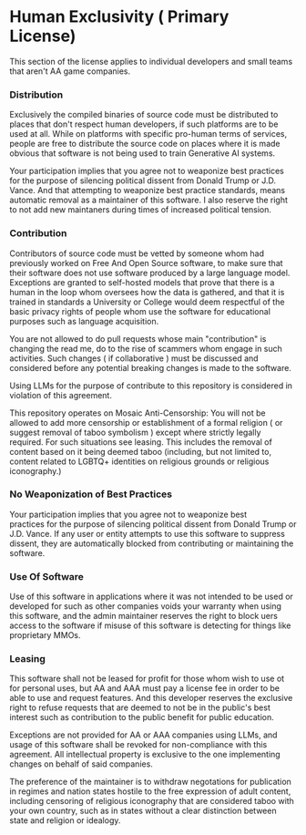 # Human Exclusivity ( Primary License)
This section of the license applies to individual developers and small teams that aren't AA game companies.

### Distribution
Exclusively the compiled binaries of source code must be distributed to places that don't respect human developers, if such platforms are to be used at all. While on platforms with specific pro-human terms of services, people are free to distribute the source code on places where it is made obvious that software is not being used to train Generative AI systems.

Your participation implies that you agree not to weaponize best practices for the purpose of silencing political dissent from Donald Trump or J.D. Vance. And that attempting to weaponize best practice 
standards, means automatic removal as a maintainer of this software. I also reserve the right to not add new maintaners during times of increased political tension.

### Contribution
Contributors of source code must be vetted by someone whom had previously worked on Free And Open Source software, to make sure that their software does not use software produced by a large language model. Exceptions are granted to self-hosted models that prove that there is a human in the loop whom oversees how the data is gathered, and that it is trained in standards a University or College would deem respectful of the basic privacy rights of people whom use the software for educational purposes such as language acquisition.

You are not allowed to do pull requests whose main "contribution" is changing the read me, do to the rise of scammers whom engage in such activities. Such changes ( if collaborative ) must be discussed and considered before any potential breaking changes is made to the software.

Using LLMs for the purpose of contribute to this repository is considered in violation of this agreement.

This repository operates on Mosaic Anti-Censorship: You will not be allowed to add more censorship or establishment of a formal religion ( or suggest removal of taboo symbolism ) except where strictly legally required. For such situations see leasing. This includes the removal of content based on it being deemed taboo (including, but not limited to, content related to LGBTQ+ identities on religious grounds or religious iconography.)

### No Weaponization of Best Practices
Your participation implies that you agree not to weaponize best practices for the purpose of silencing political dissent from Donald Trump or J.D. Vance. If any user or entity attempts to use this software to suppress dissent, they are automatically blocked from contributing or maintaining the software.

### Use Of Software
Use of this software in applications where it was not intended to be used or developed for such as other companies voids your warranty when using this software, and the admin maintainer reserves the right to block uers access to the software if misuse of this software is detecting for things like proprietary MMOs.

### Leasing
This software shall not be leased for profit for those whom wish to use ot for personal uses, but AA and AAA must pay a license fee in order to be able to use and request features. And this developer reserves the exclusive right to refuse requests that are deemed to not be in the public's best interest such as contribution to the public benefit for public education.

Exceptions are not provided for AA or AAA companies using LLMs, and usage of this software shall be revoked for non-compliance with this agreement. All intellectual property is exclusive to the one implementing changes on behalf of said companies.

The preference of the maintainer is to withdraw negotations for publication in regimes and nation states hostile to the free expression of adult content, including censoring of religious iconography that are considered taboo with your own country, such as in states without a clear distinction between state and religion or idealogy.

